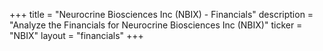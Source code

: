 +++
title = "Neurocrine Biosciences Inc (NBIX) - Financials"
description = "Analyze the Financials for Neurocrine Biosciences Inc (NBIX)"
ticker = "NBIX"
layout = "financials"
+++

